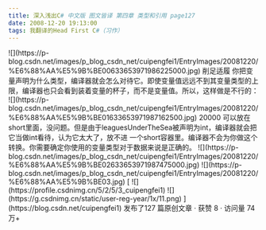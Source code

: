 ```yaml
---
title: 深入浅出C# 中文版 图文皆译 第四章 类型和引用 page127
date: 2008-12-20 19:13:00
tags: 我翻译的Head First C#（习作）
---
```

<?xml:namespace prefix = o ns = "urn:schemas-microsoft-com:office:office" />

![](https://p-blog.csdn.net/images/p_blog_csdn_net/cuipengfei1/EntryImages/20081220/%E6%88%AA%E5%9B%BE00633653971986225000.jpg)

削足适履

你把变量声明为什么类型，编译器就会怎么对待它。即使变量值远远不到其变量类型的上限，编译器也只会看到装着变量的杯子，而不是变量值。所以，这样做是不行的：

![](https://p-blog.csdn.net/images/p_blog_csdn_net/cuipengfei1/EntryImages/20081220/%E6%88%AA%E5%9B%BE01633653971987162500.jpg)

20000  可以放在short里面，没问题。但是由于leaguesUnderTheSea被声明为int，编译器就会把它当做int看待，认为它太大了，放不进
一个short容器里。编译器不会为你做这个转换。你需要确定你使用的变量类型对于数据来说是正确的。

![](https://p-blog.csdn.net/images/p_blog_csdn_net/cuipengfei1/EntryImages/20081220/%E6%88%AA%E5%9B%BE02633653971987475000.jpg)

![](https://p-blog.csdn.net/images/p_blog_csdn_net/cuipengfei1/EntryImages/20081220/%E6%88%AA%E5%9B%BE03.jpg)



[ ![](https://profile.csdnimg.cn/5/2/5/3_cuipengfei1)
![](https://g.csdnimg.cn/static/user-reg-year/1x/11.png)
](https://blog.csdn.net/cuipengfei1)



发布了127 篇原创文章  ·  获赞 8  ·  访问量 74万+

